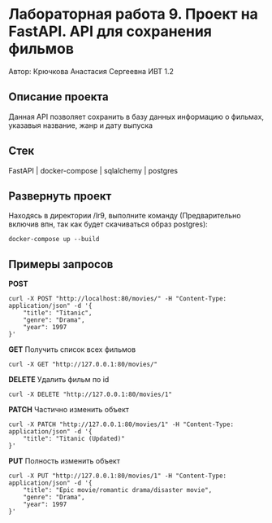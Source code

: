 # Лабораторная работа 9. Проект на FastAPI. <b>API для сохранения фильмов</b>
Автор: Крючкова Анастасия Сергеевна ИВТ 1.2
## Описание проекта
Данная API позволяет сохранить в базу данных информацию о фильмах, указавыя название, жанр и дату выпуска
## Стек
FastAPI | docker-compose | sqlalchemy | postgres
## Развернуть проект
Находясь в директории /lr9, выполните команду (Предварительно включив впн, так как будет скачиваться образ postgres):
```
docker-compose up --build
```

## Примеры запросов
<b>POST</b>
```
curl -X POST "http://localhost:80/movies/" -H "Content-Type: application/json" -d '{
    "title": "Titanic",
    "genre": "Drama",
    "year": 1997
}'

```
<b>GET</b> Получить список всех фильмов
```
curl -X GET "http://127.0.0.1:80/movies/"

```
<b>DELETE</b> Удалить фильм по id
```
curl -X DELETE "http://127.0.0.1:80/movies/1"

```
<b>PATCH</b> Частично изменить объект
```
curl -X PATCH "http://127.0.0.1:80/movies/1" -H "Content-Type: application/json" -d '{
    "title": "Titanic (Updated)"
}'

```
<b>PUT</b> Полность изменить объект
```
curl -X PUT "http://127.0.0.1:80/movies/1" -H "Content-Type: application/json" -d '{
    "title": "Epic movie/romantic drama/disaster movie",
    "genre": "Drama",
    "year": 1997
}'

```
